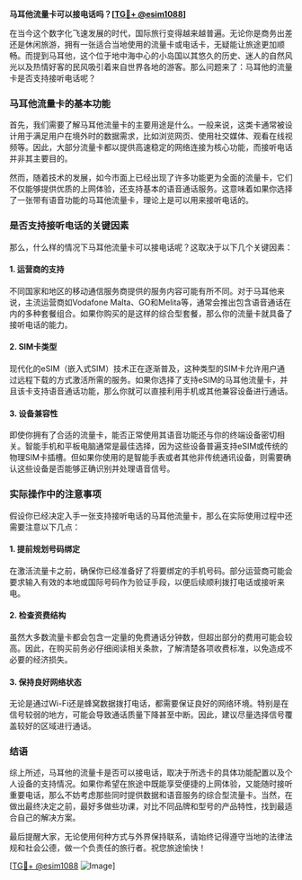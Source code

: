 **马耳他流量卡可以接电话吗？[[TG💪+ @esim1088](https://t.me/s/esim1088)]**

在当今这个数字化飞速发展的时代，国际旅行变得越来越普遍。无论你是商务出差还是休闲旅游，拥有一张适合当地使用的流量卡或电话卡，无疑能让旅途更加顺畅。而提到马耳他，这个位于地中海中心的小岛国以其悠久的历史、迷人的自然风光以及热情好客的民风吸引着来自世界各地的游客。那么问题来了：马耳他的流量卡是否支持接听电话呢？

### 马耳他流量卡的基本功能

首先，我们需要了解马耳他流量卡的主要用途是什么。一般来说，这类卡通常被设计用于满足用户在境外时的数据需求，比如浏览网页、使用社交媒体、观看在线视频等。因此，大部分流量卡都以提供高速稳定的网络连接为核心功能，而接听电话并非其主要目的。

然而，随着技术的发展，如今市面上已经出现了许多功能更为全面的流量卡，它们不仅能够提供优质的上网体验，还支持基本的语音通话服务。这意味着如果你选择了一张带有语音功能的马耳他流量卡，理论上是可以用来接听电话的。

### 是否支持接听电话的关键因素

那么，什么样的情况下马耳他流量卡可以接电话呢？这取决于以下几个关键因素：

#### 1. **运营商的支持**
   不同国家和地区的移动通信服务商提供的服务内容可能有所不同。对于马耳他来说，主流运营商如Vodafone Malta、GO和Melita等，通常会推出包含语音通话在内的多种套餐组合。如果你购买的是这样的综合型套餐，那么你的流量卡就具备了接听电话的能力。

#### 2. **SIM卡类型**
   现代化的eSIM（嵌入式SIM）技术正在逐渐普及，这种类型的SIM卡允许用户通过远程下载的方式激活所需的服务。如果你选择了支持eSIM的马耳他流量卡，并且该卡支持语音通话功能，那么你就可以直接利用手机或其他兼容设备进行通话。

#### 3. **设备兼容性**
   即使你拥有了合适的流量卡，能否正常使用其语音功能还与你的终端设备密切相关。智能手机和平板电脑通常是最佳选择，因为这些设备普遍支持eSIM或传统的物理SIM卡插槽。但如果你使用的是智能手表或者其他非传统通讯设备，则需要确认这些设备是否能够正确识别并处理语音信号。

### 实际操作中的注意事项

假设你已经决定入手一张支持接听电话的马耳他流量卡，那么在实际使用过程中还需要注意以下几点：

#### 1. **提前规划号码绑定**
   在激活流量卡之前，确保你已经准备好了将要绑定的手机号码。部分运营商可能会要求输入有效的本地或国际号码作为验证手段，以便后续顺利拨打电话或接听来电。

#### 2. **检查资费结构**
   虽然大多数流量卡都会包含一定量的免费通话分钟数，但超出部分的费用可能会较高。因此，在购买前务必仔细阅读相关条款，了解清楚各项收费标准，以免造成不必要的经济损失。

#### 3. **保持良好网络状态**
   无论是通过Wi-Fi还是蜂窝数据拨打电话，都需要保证良好的网络环境。特别是在信号较弱的地方，可能会导致通话质量下降甚至中断。因此，建议尽量选择信号覆盖较好的区域进行通话。

### 结语

综上所述，马耳他的流量卡是否可以接电话，取决于所选卡的具体功能配置以及个人设备的支持情况。如果你希望在旅途中既能享受便捷的上网体验，又能随时接听重要电话，那么不妨考虑那些同时提供数据和语音服务的综合型流量卡。当然，在做出最终决定之前，最好多做些功课，对比不同品牌和型号的产品特性，找到最适合自己的解决方案。

最后提醒大家，无论使用何种方式与外界保持联系，请始终记得遵守当地的法律法规和社会公德，做一个负责任的旅行者。祝您旅途愉快！

[[TG💪+ @esim1088](https://t.me/s/esim1088) ![Image](https://i.postimg.cc/4NQfJmqS/Snipaste-2025-05-13-00-14-12.png)]